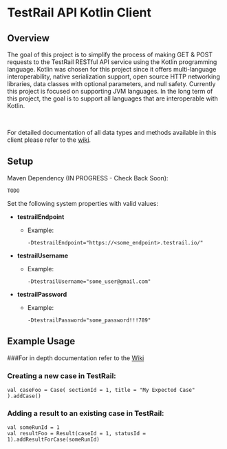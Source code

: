 # TestRail API Kotlin Client

## Overview

The goal of this project is to simplify the process of making GET & POST requests to the TestRail RESTful API service using the Kotlin programming language. Kotlin was chosen for this project since it offers multi-language interoperability, native serialization support, open source HTTP networking libraries, data classes with optional parameters, and null safety. Currently this project is focused on supporting JVM languages. In the long term of this project, the goal is to support all languages that are interoperable with Kotlin.

&nbsp;

For detailed documentation of all data types and methods available in this client please refer to the [wiki](https://github.com/chapeco/testrail-api-kotlin-client/wiki).

## Setup

Maven Dependency (IN PROGRESS - Check Back Soon):

```
TODO
```


Set the following system properties with valid values:

* **testrailEndpoint**
	- Example: 
	
		`-DtestrailEndpoint="https://<some_endpoint>.testrail.io/"`
* **testrailUsername**
	- Example:
	
		`-DtestrailUsername="some_user@gmail.com"`
* **testrailPassword**
	- Example:
	
		`-DtestrailPassword="some_password!!!789"`

## Example Usage

###For in depth documentation refer to the [Wiki](https://github.com/chapeco/testrail-api-kotlin-client/wiki)

### Creating a new case in TestRail:

```
val caseFoo = Case( sectionId = 1, title = "My Expected Case" ).addCase()
```


### Adding a result to an existing case in TestRail:

```
val someRunId = 1
val resultFoo = Result(caseId = 1, statusId = 1).addResultForCase(someRunId)
```


